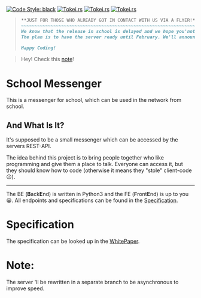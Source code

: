 [![Code Style: black](https://img.shields.io/badge/code%20style-black-000000.svg)](https://github.com/psf/black)
[![Tokei.rs](https://tokei.rs/b1/github/Projects-At-GP/school-messenger?category=code)](https://tokei.rs)
[![Tokei.rs](https://tokei.rs/b1/github/Projects-At-GP/school-messenger?category=lines)](https://tokei.rs)
[![Tokei.rs](https://tokei.rs/b1/github/Projects-At-GP/school-messenger?category=files)](https://tokei.rs)

> ```markdown
> **JUST FOR THOSE WHO ALREADY GOT IN CONTACT WITH US VIA A FLYER!**
> ~~~~~~~~~~~~~~~~~~~~~~~~~~~~~~~~~~~~~~~~~~~~~~~~~~~~~~~~~~~~~~~~~~
> We know that the release in school is delayed and we hope you'not to mad.
> The plan is to have the server ready until February. We'll announce the IP like the flyer in the SLZ.
> 
> Happy Coding!
> ```

> Hey! Check this [note](#note)!

# School Messenger
This is a messenger for school, which can be used in the network from school.

## And What Is It?
It's supposed to be a small messenger which can be accessed by the servers REST-API.

The idea behind this project is to bring people together who like programming and give them a place to talk.
Everyone can access it, but they should know how to code (otherwise it means they "stole" client-code 😉).

---
The BE (**B**ack**E**nd) is written in Python3 and the FE (**F**ront**E**nd) is up to you 😀.
All endpoints and specifications can be found in the [Specification](#Specification).

# Specification
The specification can be looked up in the [WhitePaper](WHITEPAPER.md).


# Note:
The server 'll be rewritten in a separate branch to be asynchronous to improve speed.
